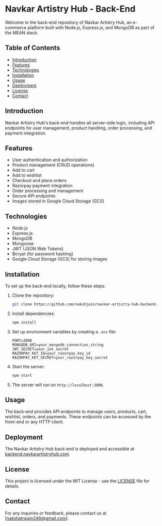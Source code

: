 # Navkar Artistry Hub - Back-End

Welcome to the back-end repository of Navkar Artistry Hub, an e-commerce platform built with Node.js, Express.js, and MongoDB as part of the MEAN stack.

## Table of Contents
- [Introduction](#introduction)
- [Features](#features)
- [Technologies](#technologies)
- [Installation](#installation)
- [Usage](#usage)
- [Deployment](#deployment)
- [License](#license)
- [Contact](#contact)

## Introduction
Navkar Artistry Hub's back-end handles all server-side logic, including API endpoints for user management, product handling, order processing, and payment integration.

## Features
- User authentication and authorization
- Product management (CRUD operations)
- Add to cart
- Add to wishlist
- Checkout and place orders
- Razorpay payment integration
- Order processing and management
- Secure API endpoints
- Images stored in Google Cloud Storage (GCS)

## Technologies
- Node.js
- Express.js
- MongoDB
- Mongoose
- JWT (JSON Web Tokens)
- Bcrypt (for password hashing)
- Google Cloud Storage (GCS) for storing images

## Installation
To set up the back-end locally, follow these steps:

1. Clone the repository:
    ```bash
    git clone https://github.com/nakshjain/navkar-artistry-hub-backend.git
    ```

2. Install dependencies:
    ```bash
    npm install
    ```

3. Set up environment variables by creating a `.env` file:
    ```plaintext
    PORT=3000
    MONGODB_URI=your_mongodb_connection_string
    JWT_SECRET=your_jwt_secret
    RAZORPAY_KEY_ID=your_razorpay_key_id
    RAZORPAY_KEY_SECRET=your_razorpay_key_secret
    ```

4. Start the server:
    ```bash
    npm start
    ```

5. The server will run on `http://localhost:3000`.

## Usage
The back-end provides API endpoints to manage users, products, cart, wishlist, orders, and payments. These endpoints can be accessed by the front-end or any HTTP client.

## Deployment
The Navkar Artistry Hub back-end is deployed and accessible at [backend.navkarartistryhub.com](https://backend.navkarartistryhub.com).

## License
This project is licensed under the MIT License - see the [LICENSE](LICENSE) file for details.

## Contact
For any inquiries or feedback, please contact us at [nakshatrajain246@gmail.com].
